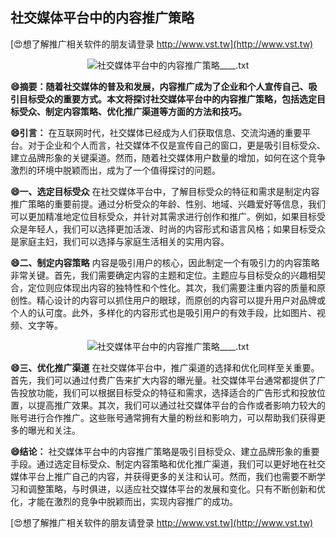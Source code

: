 ## **社交媒体平台中的内容推广策略**

[😍想了解推广相关软件的朋友请登录 http://www.vst.tw](http://www.vst.tw)

 <center><img src="https://vst.tw/MP4/tuiguang/png/0.png" alt="社交媒体平台中的内容推广策略____.txt"></center>

**😄摘要：随着社交媒体的普及和发展，内容推广成为了企业和个人宣传自己、吸引目标受众的重要方式。本文将探讨社交媒体平台中的内容推广策略，包括选定目标受众、制定内容策略、优化推广渠道等方面的方法和技巧。**

**😄引言：**
在互联网时代，社交媒体已经成为人们获取信息、交流沟通的重要平台。对于企业和个人而言，社交媒体不仅是宣传自己的窗口，更是吸引目标受众、建立品牌形象的关键渠道。然而，随着社交媒体用户数量的增加，如何在这个竞争激烈的环境中脱颖而出，成为了一个值得探讨的问题。

**😄一、选定目标受众**
在社交媒体平台中，了解目标受众的特征和需求是制定内容推广策略的重要前提。通过分析受众的年龄、性别、地域、兴趣爱好等信息，我们可以更加精准地定位目标受众，并针对其需求进行创作和推广。例如，如果目标受众是年轻人，我们可以选择更加活泼、时尚的内容形式和语言风格；如果目标受众是家庭主妇，我们可以选择与家庭生活相关的实用内容。

**😄二、制定内容策略**
内容是吸引用户的核心，因此制定一个有吸引力的内容策略非常关键。首先，我们需要确定内容的主题和定位。主题应与目标受众的兴趣相契合，定位则应体现出内容的独特性和个性化。其次，我们需要注重内容的质量和原创性。精心设计的内容可以抓住用户的眼球，而原创的内容可以提升用户对品牌或个人的认可度。此外，多样化的内容形式也是吸引用户的有效手段，比如图片、视频、文字等。

 <center><img src="https://vst.tw/MP4/tuiguang/png/0.png" alt="社交媒体平台中的内容推广策略____.txt"></center>

**😄三、优化推广渠道**
在社交媒体平台中，推广渠道的选择和优化同样至关重要。首先，我们可以通过付费广告来扩大内容的曝光量。社交媒体平台通常都提供了广告投放功能，我们可以根据目标受众的特征和需求，选择适合的广告形式和投放位置，以提高推广效果。其次，我们可以通过社交媒体平台的合作或者影响力较大的账号进行合作推广。这些账号通常拥有大量的粉丝和影响力，可以帮助我们获得更多的曝光和关注。

**😄结论：**
社交媒体平台中的内容推广策略是吸引目标受众、建立品牌形象的重要手段。通过选定目标受众、制定内容策略和优化推广渠道，我们可以更好地在社交媒体平台上推广自己的内容，并获得更多的关注和认可。然而，我们也需要不断学习和调整策略，与时俱进，以适应社交媒体平台的发展和变化。只有不断创新和优化，才能在激烈的竞争中脱颖而出，实现内容推广的成功。

[😍想了解推广相关软件的朋友请登录 http://www.vst.tw](http://www.vst.tw)



